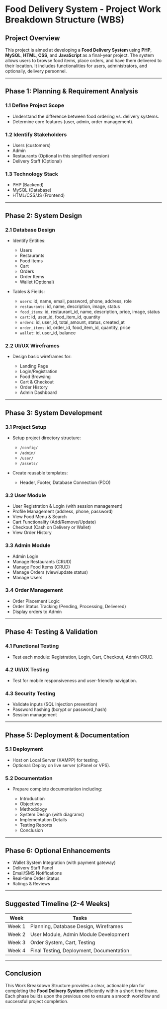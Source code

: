 # Food Delivery System - Project Work Breakdown Structure (WBS)

## Project Overview

This project is aimed at developing a **Food Delivery System** using **PHP**, **MySQL**, **HTML**, **CSS**, and **JavaScript** as a final-year project. The system allows users to browse food items, place orders, and have them delivered to their location. It includes functionalities for users, administrators, and optionally, delivery personnel.

---

## Phase 1: Planning & Requirement Analysis

### 1.1 Define Project Scope

* Understand the difference between food ordering vs. delivery systems.
* Determine core features (user, admin, order management).

### 1.2 Identify Stakeholders

* Users (customers)
* Admin
* Restaurants (Optional in this simplified version)
* Delivery Staff (Optional)

### 1.3 Technology Stack

* PHP (Backend)
* MySQL (Database)
* HTML/CSS/JS (Frontend)

---

## Phase 2: System Design

### 2.1 Database Design

* Identify Entities:

  * Users
  * Restaurants
  * Food Items
  * Cart
  * Orders
  * Order Items
  * Wallet (Optional)

* Tables & Fields:

  * `users`: id, name, email, password, phone, address, role
  * `restaurants`: id, name, description, image, status
  * `food_items`: id, restaurant\_id, name, description, price, image, status
  * `cart`: id, user\_id, food\_item\_id, quantity
  * `orders`: id, user\_id, total\_amount, status, created\_at
  * `order_items`: id, order\_id, food\_item\_id, quantity, price
  * `wallet`: id, user\_id, balance

### 2.2 UI/UX Wireframes

* Design basic wireframes for:

  * Landing Page
  * Login/Registration
  * Food Browsing
  * Cart & Checkout
  * Order History
  * Admin Dashboard

---

## Phase 3: System Development

### 3.1 Project Setup

* Setup project directory structure:

  * `/config/`
  * `/admin/`
  * `/user/`
  * `/assets/`

* Create reusable templates:

  * Header, Footer, Database Connection (PDO)

### 3.2 User Module

* User Registration & Login (with session management)
* Profile Management (address, phone, password)
* View Food Menu & Search
* Cart Functionality (Add/Remove/Update)
* Checkout (Cash on Delivery or Wallet)
* View Order History

### 3.3 Admin Module

* Admin Login
* Manage Restaurants (CRUD)
* Manage Food Items (CRUD)
* Manage Orders (view/update status)
* Manage Users

### 3.4 Order Management

* Order Placement Logic
* Order Status Tracking (Pending, Processing, Delivered)
* Display orders to Admin

---

## Phase 4: Testing & Validation

### 4.1 Functional Testing

* Test each module: Registration, Login, Cart, Checkout, Admin CRUD.

### 4.2 UI/UX Testing

* Test for mobile responsiveness and user-friendly navigation.

### 4.3 Security Testing

* Validate inputs (SQL Injection prevention)
* Password hashing (bcrypt or password\_hash)
* Session management

---

## Phase 5: Deployment & Documentation

### 5.1 Deployment

* Host on Local Server (XAMPP) for testing.
* Optional: Deploy on live server (cPanel or VPS).

### 5.2 Documentation

* Prepare complete documentation including:

  * Introduction
  * Objectives
  * Methodology
  * System Design (with diagrams)
  * Implementation Details
  * Testing Reports
  * Conclusion

---

## Phase 6: Optional Enhancements

* Wallet System Integration (with payment gateway)
* Delivery Staff Panel
* Email/SMS Notifications
* Real-time Order Status
* Ratings & Reviews

---

## Suggested Timeline (2-4 Weeks)

| Week   | Tasks                                    |
| ------ | ---------------------------------------- |
| Week 1 | Planning, Database Design, Wireframes    |
| Week 2 | User Module, Admin Module Development    |
| Week 3 | Order System, Cart, Testing              |
| Week 4 | Final Testing, Deployment, Documentation |

---

## Conclusion

This Work Breakdown Structure provides a clear, actionable plan for completing the **Food Delivery System** efficiently within a short time frame. Each phase builds upon the previous one to ensure a smooth workflow and successful project completion.
